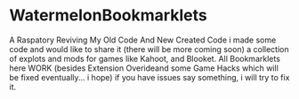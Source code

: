 # WatermelonBookmarklets
A Raspatory Reviving My Old Code And New Created Code
i made some code and would like to share it (there will be more coming soon) a collection of explots and mods for games like Kahoot, and Blooket. All Bookmarklets here WORK (besides Extension Overideand some Game Hacks which will be fixed eventually... i hope) if you have issues say something, i will try to fix it.
